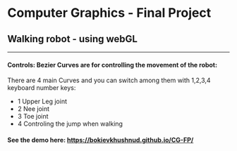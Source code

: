# Computer Graphics - Final Project
## Walking robot - using webGL 
<hr>

#### Controls: Bezier Curves are for controlling the movement of the robot:

There are 4 main Curves and you can switch among them with 1,2,3,4 keyboard number keys:
- 1 Upper Leg joint
- 2 Nee joint
- 3 Toe joint
- 4 Controling the jump when walking

#### See the demo here: https://bokievkhushnud.github.io/CG-FP/
